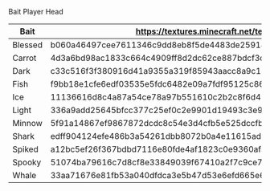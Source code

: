 Bait Player Head 

| Bait    | https://textures.minecraft.net/texture/                          |
| ------- | ---------------------------------------------------------------- |
| Blessed | b060a46497cee7611346c9dd8eb8f5de4483de259147211353848356de15d19  |
| Carrot  | 4d3a6bd98ac1833c664c4909ff8d2dc62ce887bdcf3cc5b3848651ae5af6b    |
| Dark    | c33c516f3f380916d41a9355a319f85943aacc8a9c1b4a138017484b61114f68 |
| Fish    | f9bb18e1cfe6edf03535e5fdc6482e09a7fdf95125c8611269b9de9d54715b9d |
| Ice     | 11136616d8c4a87a54ce78a97b551610c2b2c8f6d410bc38b858f974b113b208 |
| Light   | 336a9add25645bfcc377c25ef0c2e9901d19493c3e981ebc6ba7a1a1b6466ce4 |
| Minnow  | 5f91a14867ef9867872dcdc8c54e3d4cfb5e525dccfb7f99a7314a45faeb301e |
| Shark   | edff904124efe486b3a54261dbb8072b0a4e11615ad8d7394d814e0e8c8ef9eb |
| Spiked  | a12bc5ef26f367bdbd7116e80fde4af1823c0e9360afab02a9d3a4cb6d5fcd82 |
| Spooky  | 51074ba79616c7d8cf8e33849039f67410a2f7c9ce793d447e21f5aa24d50108 |
| Whale   | 33aa71676e81fb53a040dfdca3e5b47d53e6efd665e69fb439778e8c4efb1cc  |